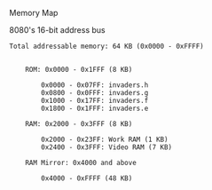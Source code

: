 Memory Map

8080's 16-bit address bus

    Total addressable memory: 64 KB (0x0000 - 0xFFFF)


        ROM: 0x0000 - 0x1FFF (8 KB)

            0x0000 - 0x07FF: invaders.h
            0x0800 - 0x0FFF: invaders.g
            0x1000 - 0x17FF: invaders.f
            0x1800 - 0x1FFF: invaders.e

        RAM: 0x2000 - 0x3FFF (8 KB)

            0x2000 - 0x23FF: Work RAM (1 KB)
            0x2400 - 0x3FFF: Video RAM (7 KB)

        RAM Mirror: 0x4000 and above

            0x4000 - 0xFFFF (48 KB)
